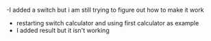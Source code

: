 -I added a switch but i am still trying to figure out how to make it work
- restarting switch calculator and using first calculator as example
- I added result but it isn't working
